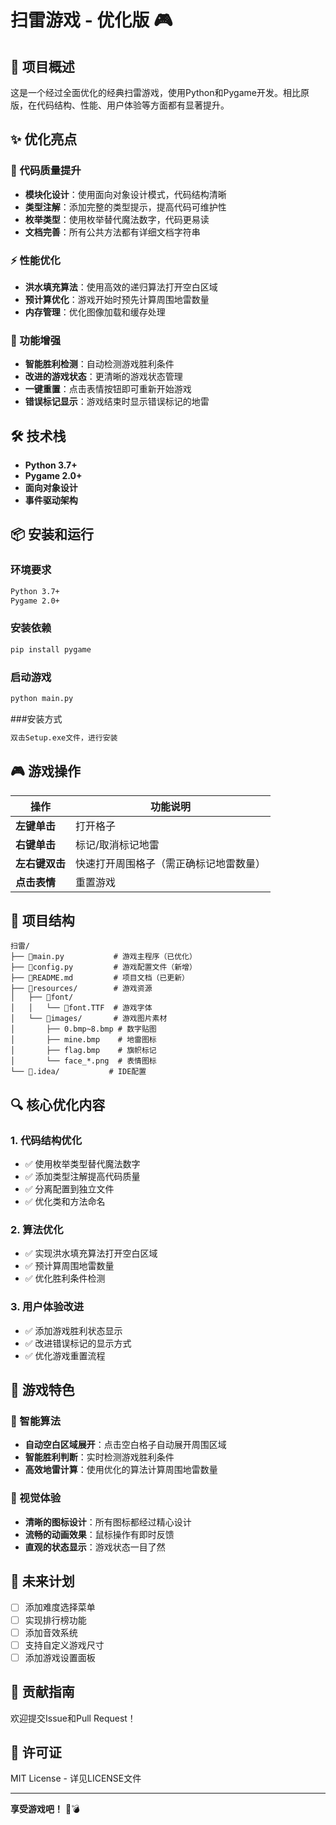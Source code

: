# 扫雷游戏 - 优化版 🎮

## 🚀 项目概述
这是一个经过全面优化的经典扫雷游戏，使用Python和Pygame开发。相比原版，在代码结构、性能、用户体验等方面都有显著提升。

## ✨ 优化亮点

### 🔧 代码质量提升
- **模块化设计**：使用面向对象设计模式，代码结构清晰
- **类型注解**：添加完整的类型提示，提高代码可维护性
- **枚举类型**：使用枚举替代魔法数字，代码更易读
- **文档完善**：所有公共方法都有详细文档字符串

### ⚡ 性能优化
- **洪水填充算法**：使用高效的递归算法打开空白区域
- **预计算优化**：游戏开始时预先计算周围地雷数量
- **内存管理**：优化图像加载和缓存处理

### 🎯 功能增强
- **智能胜利检测**：自动检测游戏胜利条件
- **改进的游戏状态**：更清晰的游戏状态管理
- **一键重置**：点击表情按钮即可重新开始游戏
- **错误标记显示**：游戏结束时显示错误标记的地雷

## 🛠️ 技术栈
- **Python 3.7+**
- **Pygame 2.0+**
- **面向对象设计**
- **事件驱动架构**

## 📦 安装和运行

### 环境要求
```bash
Python 3.7+
Pygame 2.0+
```

### 安装依赖
```bash
pip install pygame
```

### 启动游戏
```bash
python main.py
```

###安装方式
```bash
双击Setup.exe文件，进行安装
```

## 🎮 游戏操作

| 操作 | 功能说明 |
|------|----------|
| **左键单击** | 打开格子 |
| **右键单击** | 标记/取消标记地雷 |
| **左右键双击** | 快速打开周围格子（需正确标记地雷数量） |
| **点击表情** | 重置游戏 |

## 📁 项目结构
```
扫雷/
├── 📄main.py           # 游戏主程序（已优化）
├── 📄config.py         # 游戏配置文件（新增）
├── 📄README.md         # 项目文档（已更新）
├── 📁resources/        # 游戏资源
│   ├── 📁font/
│   │   └── 📄font.TTF  # 游戏字体
│   └── 📁images/       # 游戏图片素材
│       ├── 0.bmp~8.bmp # 数字贴图
│       ├── mine.bmp    # 地雷图标
│       ├── flag.bmp    # 旗帜标记
│       └── face_*.png  # 表情图标
└── 📁.idea/           # IDE配置
```

## 🔍 核心优化内容

### 1. 代码结构优化
- ✅ 使用枚举类型替代魔法数字
- ✅ 添加类型注解提高代码质量
- ✅ 分离配置到独立文件
- ✅ 优化类和方法命名

### 2. 算法优化
- ✅ 实现洪水填充算法打开空白区域
- ✅ 预计算周围地雷数量
- ✅ 优化胜利条件检测

### 3. 用户体验改进
- ✅ 添加游戏胜利状态显示
- ✅ 改进错误标记的显示方式
- ✅ 优化游戏重置流程

## 🎯 游戏特色

### 🧠 智能算法
- **自动空白区域展开**：点击空白格子自动展开周围区域
- **智能胜利判断**：实时检测游戏胜利条件
- **高效地雷计算**：使用优化的算法计算周围地雷数量

### 🎨 视觉体验
- **清晰的图标设计**：所有图标都经过精心设计
- **流畅的动画效果**：鼠标操作有即时反馈
- **直观的状态显示**：游戏状态一目了然

## 🚀 未来计划
- [ ] 添加难度选择菜单
- [ ] 实现排行榜功能
- [ ] 添加音效系统
- [ ] 支持自定义游戏尺寸
- [ ] 添加游戏设置面板

## 🤝 贡献指南
欢迎提交Issue和Pull Request！

## 📄 许可证
MIT License - 详见LICENSE文件

---
**享受游戏吧！** 🎲💣

